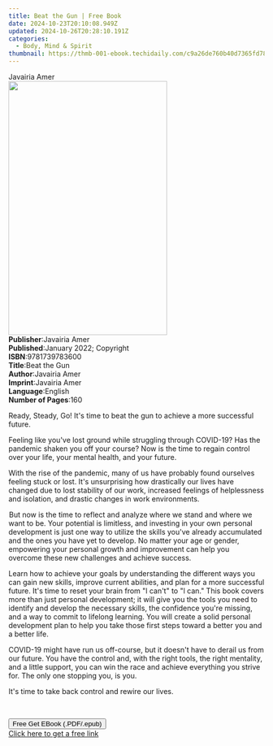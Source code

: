 ```yaml
---
title: Beat the Gun | Free Book
date: 2024-10-23T20:10:08.949Z
updated: 2024-10-26T20:28:10.191Z
categories:
  - Body, Mind & Spirit
thumbnail: https://thmb-001-ebook.techidaily.com/c9a26de760b40d7365fd78fcb4c0152f2bbf48d9e9bb1e21a8d062f73f173b2d.jpg
---
```

<main id="book-container">
  <div class="flex flex-col">
    <div class="book-brief flex-1 py-6 px-4 sm:p-6 md:py-10 md:px-8">
      <!-- brief-->
      <div class="book-brief-main">Javairia Amer</div>
    </div>
    <div
      class="book-meta-info flex-1 grid gap-4 col-start-1 col-end-3 row-start-1 sm:mb-6 sm:grid-cols-4 lg:gap-6 lg:col-start-2 lg:row-end-6 lg:row-span-6 lg:mb-0"
    >
      <div
        class="book-meta-info-left place-content-center mt-4 p-4 text-sm leading-6 col-start-2 col-span-2 dark:text-slate-400"
      >
        <img
          class="w-full h-500 object-cover rounded-lg sm:h-255 sm:col-span-2 lg:col-span-full"
          src="https://img-001-ebook.techidaily.com/ffd26a79d68b896d8f67fc316c062383fd0b3d561e671a51abc7b4199ed3248c.jpg"
          alt=""
          width="312"
          height="500"
        />
      </div>
      <div
        class="book-meta-info-right mt-2 col-start-1 row-start-2 col-span-3 self-center"
      >
        <!-- meta data  -->
        <div class="flex flex-col px-4 md:px-8">
          <div class="flex-1">
            <strong>Publisher</strong>:<span class="px-2">Javairia Amer</span>
          </div>
          <div class="flex-1">
            <strong>Published</strong>:<span class="px-2"
              >January 2022; Copyright</span
            >
          </div>
          <div class="flex-1">
            <strong>ISBN</strong>:<span class="px-2">9781739783600</span>
          </div>
          <div class="flex-1">
            <strong>Title</strong>:<span class="px-2">Beat the Gun</span>
          </div>
          <div class="flex-1">
            <strong>Author</strong>:<span class="px-2">Javairia Amer</span>
          </div>
          <div class="flex-1">
            <strong>Imprint</strong>:<span class="px-2">Javairia Amer</span>
          </div>
          <div class="flex-1">
            <strong>Language</strong>:<span class="px-2">English</span>
          </div>
          <div class="flex-1">
            <strong>Number of Pages</strong>:<span class="px-2">160</span>
          </div>
        </div>
      </div>
    </div>
    <div class="book-description flex-1 py-6 px-4 sm:p-6 md:py-10 md:px-8">
      <div class="book-description-main">
        <div accordion-content="" id="description">
          <p>
            Ready, Steady, Go! It's time to beat the gun to achieve a more
            successful future.
          </p>
          <p>
            Feeling like you've lost ground while struggling through COVID-19?
            Has the pandemic shaken you off your course? Now is the time to
            regain control over your life, your mental health, and your future.
          </p>
          <p>
            With the rise of the pandemic, many of us have probably found
            ourselves feeling stuck or lost. It's unsurprising how drastically
            our lives have changed due to lost stability of our work, increased
            feelings of helplessness and isolation, and drastic changes in work
            environments.
          </p>
          <p>
            <img src="https://:0/" height="1" width="1" />But now is the time to
            reflect and analyze where we stand and where we want to be. Your
            potential is limitless, and investing in your own
            <img src="https://:0/" height="1" width="1" />personal development
            is just one way to utilize the skills you've already accumulated and
            the ones you have yet to develop. No matter your age or gender,
            empowering your personal growth and improvement can help you
            overcome these new challenges and achieve success.
          </p>
          <p>
            Learn how to achieve your goals by understanding the different ways
            you can gain new skills, improve current abilities, and plan for a
            more successful future. It's time to reset your brain from "l can't"
            to "l can." This book covers more than just personal development; it
            will give you the tools you need to identify and develop the
            necessary skills, the confidence you're missing, and a way to commit
            to lifelong learning. You will create a solid personal development
            plan to help you take those first steps toward a better you and a
            better life.
          </p>
          <p>
            COVID-19 might have run us off-course, but it doesn't have to derail
            us from our future. You have the control and, with the right tools,
            the right mentality, and a little support, you can win the race and
            achieve everything you strive for. The only one stopping you, is
            you.
          </p>
          <p>
            It's time to take back control and rewire our lives.<img
              src="https://:0/"
              height="4"
              width="1"
            />
          </p>
          <p><br /></p>
        </div>
        <div class="accordion-fader"></div>
      </div>
    </div>
    <div class="book-excerpts flex-1 py-6 px-4 sm:p-6 md:py-10 md:px-8"></div>
    <div
      class="book-about-author flex-1 py-6 px-4 sm:p-6 md:py-10 md:px-8"
    ></div>
    <div class="book-free-get flex-1 py-6 px-4 sm:p-6 md:py-10 md:px-8">
      <button
        id="btn-free-get"
        class="bg-blue-500 hover:bg-blue-700 text-white font-bold py-2 px-4 rounded"
      >
        Free Get EBook (.PDF/.epub)
      </button>
      <div id="countdown-display" class="px-2 text-lg mt-2"></div>
      <a
        id="free-link"
        class="hidden bg-blue-500 hover:bg-blue-700 text-white font-bold py-2 px-4 rounded"
        href="https://www.ebooks.com/en-us/book/210469029/beat-the-gun/javairia-amer/"
        target="_blank"
        >Click here to get a free link</a
      >
    </div>
    <script>
      let countdownTime = 0;
      let countdownInterval = null;
      document
        .getElementById('btn-free-get')
        .addEventListener('click', startCountdown);
      function startCountdown() {
        countdownTime = new Date().getTime() + 60000 * 3;
        countdownInterval = setInterval(updateCountdown, 1000);
        document.getElementById('btn-free-get').disabled = true;
        document
          .getElementById('btn-free-get')
          .classList.add('bg-gray-500', 'cursor-not-allowed');
      }
      function updateCountdown() {
        let currentTime = new Date().getTime();
        let timeLeft = countdownTime - currentTime;
        let secondsLeft = Math.floor(timeLeft / 1000);
        document.getElementById('countdown-display').innerHTML =
          `Remaining time: ${secondsLeft} seconds.`;
        if (secondsLeft <= 0) {
          clearInterval(countdownInterval);
          document.getElementById('btn-free-get').classList.add('hidden');
          document.getElementById('free-link').classList.remove('hidden');
          document.getElementById('countdown-display').innerHTML = '';
        }
      }
    </script>
  </div>
</main>

<ins class="adsbygoogle"
      style="display:block"
      data-ad-client="ca-pub-7571918770474297"
      data-ad-slot="8358498916"
      data-ad-format="auto"
      data-full-width-responsive="true"></ins>
    